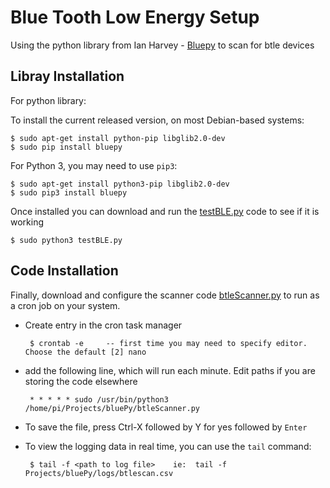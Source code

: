 Blue Tooth Low Energy Setup
======

Using the python library from Ian Harvey - [Bluepy](https://github.com/IanHarvey/bluepy) to scan for btle devices


Libray Installation
------------
For python library:

To install the current released version, on most Debian-based systems:

    $ sudo apt-get install python-pip libglib2.0-dev
    $ sudo pip install bluepy
    

For Python 3, you may need to use `pip3`:

    $ sudo apt-get install python3-pip libglib2.0-dev
    $ sudo pip3 install bluepy


Once installed you can download and run the [testBLE.py](https://github.com/DCHuber/IoT/blob/master/btle/testBLE.py) code to see if it is working

    $ sudo python3 testBLE.py
    
Code Installation
------------
Finally, download and configure the scanner code [btleScanner.py](https://github.com/DCHuber/IoT/blob/master/btle/btleScanner.py) to run as a cron job on your system.  

 - Create entry in the cron task manager
   
        $ crontab -e     -- first time you may need to specify editor.  Choose the default [2] nano

 - add the following line, which will run each minute.  Edit paths if you are storing the code elsewhere
 
        * * * * * sudo /usr/bin/python3 /home/pi/Projects/bluePy/btleScanner.py
    
 - To save the file, press Ctrl-X  followed by Y for yes   followed by `Enter`

 - To view the logging data in real time, you can use the `tail` command:

        $ tail -f <path to log file>    ie:  tail -f Projects/bluePy/logs/btlescan.csv


